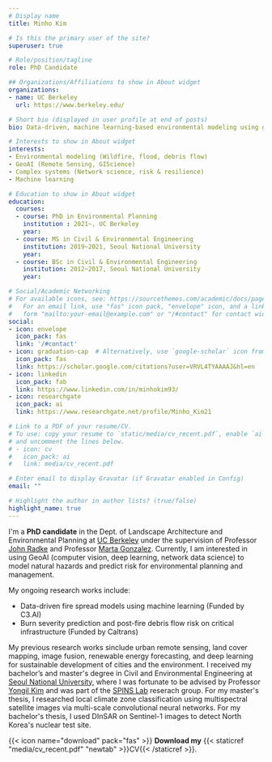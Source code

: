 ```yaml
---
# Display name
title: Minho Kim

# Is this the primary user of the site?
superuser: true

# Role/position/tagline
role: PhD Candidate

## Organizations/Affiliations to show in About widget
organizations:
- name: UC Berkeley
  url: https://www.berkeley.edu/

# Short bio (displayed in user profile at end of posts)
bio: Data-driven, machine learning-based environmental modeling using geospatial data.

# Interests to show in About widget
interests:
- Environmental modeling (Wildfire, flood, debris flow)
- GeoAI (Remote Sensing, GIScience)
- Complex systems (Network science, risk & resilience)
- Machine learning 

# Education to show in About widget
education:
  courses:
  - course: PhD in Environmental Planning
    institution : 2021~, UC Berkeley
    year:
  - course: MS in Civil & Environmental Engineering
    institution: 2019~2021, Seoul National University
    year:
  - course: BSc in Civil & Environmental Engineering
    institution: 2012~2017, Seoul National University
    year:

# Social/Academic Networking
# For available icons, see: https://sourcethemes.com/academic/docs/page-builder/#icons
#   For an email link, use "fas" icon pack, "envelope" icon, and a link in the
#   form "mailto:your-email@example.com" or "/#contact" for contact widget.
social:
- icon: envelope
  icon_pack: fas
  link: '/#contact'
- icon: graduation-cap  # Alternatively, use `google-scholar` icon from `ai` icon pack
  icon_pack: fas
  link: https://scholar.google.com/citations?user=VRVL4TYAAAAJ&hl=en
- icon: linkedin
  icon_pack: fab
  link: https://www.linkedin.com/in/minhokim93/
- icon: researchgate
  icon_pack: ai
  link: https://www.researchgate.net/profile/Minho_Kim21

# Link to a PDF of your resume/CV.
# To use: copy your resume to `static/media/cv_recent.pdf`, enable `ai` icons in `params.toml`,
# and uncomment the lines below.
# - icon: cv
#   icon_pack: ai
#   link: media/cv_recent.pdf

# Enter email to display Gravatar (if Gravatar enabled in Config)
email: ""

# Highlight the author in author lists? (true/false)
highlight_name: true
---
```

I'm a **PhD candidate** in the Dept. of Landscape Architecture and Environmental Planning at [UC Berkeley](https://ced.berkeley.edu/academics/landscape-architecture-environmental-planning/) under the supervision of Professor [John Radke](https://ced.berkeley.edu/ced/faculty-staff/john-radke) and Professor [Marta Gonzalez](https://ced.berkeley.edu/ced/faculty-staff/marta-gonzalez). Currently, I am interested in using GeoAI (computer vision, deep learning, network data science) to model natural hazards and predict risk for environmental planning and management. 

My ongoing research works include:

- Data-driven fire spread models using machine learning (Funded by C3.AI)
- Burn severity prediction and post-fire debris flow risk on critical infrastructure (Funded by Caltrans)

My previous research works sinclude urban remote sensing, land cover mapping, image fusion, renewable energy forecasting, and deep learning for sustainable development of cities and the environment. I received my bachelor’s and master's degree in Civil and Environmental Engineering at [Seoul National University](https://en.snu.ac.kr/index.html), where I was fortunate to be advised by Professor [Yongil Kim](https://www.researchgate.net/profile/Yongil_Kim) and was part of the [SPINS Lab](http://spins.snu.ac.kr/) reserach group. For my master's thesis, I researched local climate zone classification using multispectral satellite images via multi-scale convolutional neural networks. For my bachelor's thesis, I used DInSAR on Sentinel-1 images to detect North Korea's nuclear test site.


{{< icon name="download" pack="fas" >}} **Download my** {{< staticref "media/cv_recent.pdf" "newtab" >}}CV{{< /staticref >}}.